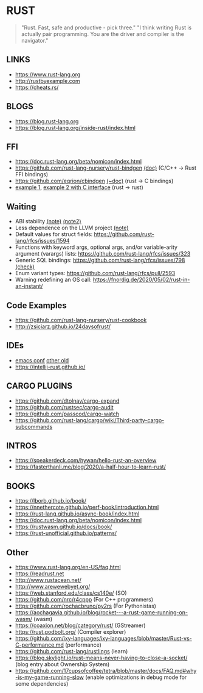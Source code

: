 RUST
====

> "Rust. Fast, safe and productive - pick three."
> "I think writing Rust is actually pair programming. You are the driver and compiler is the navigator."


LINKS
-----

* https://www.rust-lang.org
* http://rustbyexample.com
* https://cheats.rs/

BLOGS
-----

* https://blog.rust-lang.org
* https://blog.rust-lang.org/inside-rust/index.html

FFI
-----
* https://doc.rust-lang.org/beta/nomicon/index.html
* https://github.com/rust-lang-nursery/rust-bindgen [(doc)](https://rust-lang.github.io/rust-bindgen/)  (C/C++ -> Rust FFI bindings)
* https://github.com/eqrion/cbindgen [(~doc)](https://michael-f-bryan.github.io/rust-ffi-guide/) (rust -> C bindings)
* [example 1](https://github.com/Michael-F-Bryan/plugins_in_rust), [example 2 with C interface](https://github.com/kmdouglass/rust-libloading-example) (rust -> rust)

Waiting
------

* ABI stability [(note)](https://people.gnome.org/~federico/blog/rust-stable-abi.html) [(note2)](https://gankra.github.io/blah/swift-abi/)
* Less dependence on the LLVM project [(note)](https://jason-williams.co.uk/a-possible-new-backend-for-rust)
* Default values for struct fields: https://github.com/rust-lang/rfcs/issues/1594
* Functions with keyword args, optional args, and/or variable-arity argument (varargs) lists: https://github.com/rust-lang/rfcs/issues/323
* Generic SQL bindings: https://github.com/rust-lang/rfcs/issues/798 [(check)](https://github.com/launchbadge/sqlx)
* Enum variant types: https://github.com/rust-lang/rfcs/pull/2593
* Warning redefining an OS call: https://fnordig.de/2020/05/02/rust-in-an-instant/

Code Examples
--------
* https://github.com/rust-lang-nursery/rust-cookbook
* http://zsiciarz.github.io/24daysofrust/

IDEs
----
* [emacs conf](http://willspeak.me/2018/12/08/racing-onwards.html) [other old](https://gist.github.com/jonathandturner/f529be1ed6e25f06952f0600dcfa9a3d)
* https://intellij-rust.github.io/

CARGO PLUGINS
-------------

* https://github.com/dtolnay/cargo-expand
* https://github.com/rustsec/cargo-audit
* https://github.com/passcod/cargo-watch
* https://github.com/rust-lang/cargo/wiki/Third-party-cargo-subcommands

INTROS
------

* https://speakerdeck.com/hywan/hello-rust-an-overview
* https://fasterthanli.me/blog/2020/a-half-hour-to-learn-rust/



BOOKS
-----

* https://lborb.github.io/book/
* https://nnethercote.github.io/perf-book/introduction.html
* https://rust-lang.github.io/async-book/index.html
* https://doc.rust-lang.org/beta/nomicon/index.html
* https://rustwasm.github.io/docs/book/
* https://rust-unofficial.github.io/patterns/

Other
-------

* https://www.rust-lang.org/en-US/faq.html
* https://readrust.net
* http://www.rustacean.net/
* http://www.arewewebyet.org/
* https://web.stanford.edu/class/cs140e/ (SO)
* https://github.com/nrc/r4cppp (For C++ programmers)
* https://github.com/rochacbruno/py2rs (For Pythonistas)
* https://aochagavia.github.io/blog/rocket---a-rust-game-running-on-wasm/ (wasm)
* https://coaxion.net/blog/category/rust/ (GStreamer)
* https://rust.godbolt.org/ (Compiler explorer)
* https://github.com/ixy-languages/ixy-languages/blob/master/Rust-vs-C-performance.md (performance)
* https://github.com/rust-lang/rustlings (learn)
* https://blog.skylight.io/rust-means-never-having-to-close-a-socket/ (blog entry about Ownership System)
* https://github.com/17cupsofcoffee/tetra/blob/master/docs/FAQ.md#why-is-my-game-running-slow (enable optimizations in debug mode for some dependencies)
